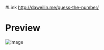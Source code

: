 #Link
http://daweilin.me/guess-the-number/

# Preview
![image](https://github.com/Dawwwei/guess-the-number/assets/149939695/10fc4064-b7ea-451d-bb81-9ae52319f322)
